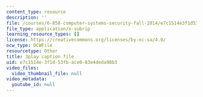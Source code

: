 ```yaml
---
content_type: resource
description: ''
file: /courses/6-858-computer-systems-security-fall-2014/e7c1514e3f1d53fbace083e4deda98b3_8PdnOZI7H5E.vtt
file_type: application/x-subrip
learning_resource_types: []
license: https://creativecommons.org/licenses/by-nc-sa/4.0/
ocw_type: OCWFile
resourcetype: Other
title: 3play caption file
uid: e7c1514e-3f1d-53fb-ace0-83e4deda98b3
video_files:
  video_thumbnail_file: null
video_metadata:
  youtube_id: null
---
```

